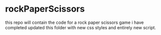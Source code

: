 # rockPaperScissors
this repo will contain the code for a rock paper scissors game
i have completed updated this folder with new css styles and entirely new script.

